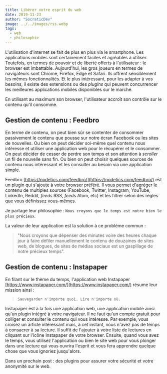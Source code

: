 ```yaml
---
title: Libérer votre esprit du web
date: 2019-11-23
author: "SocraticDev"
image: ../../images/rss.webp
tags:
  - web
  - philosophie
---
```

L'utilisation d'internet se fait de plus en plus via le smartphone.
Les applications mobiles sont certainement faciles et agréables à utiliser.
Toutefois, en termes de pouvoir et de liberté offerts à l'utilisateur : le browser est imbattable.
Aujourd'hui, les gros joueurs en termes de navigateurs sont Chrome, Firefox, Edge et Safari.
Ils offrent sensiblement les mêmes fonctionnalités. Et le plus intéressant, pour les adapter à vos besoins,
il existe des extensions ou des _plugins_ qui peuvent concurrencer les meilleures applications mobiles disponibles sur le marché.

En utilisant au maximum son browser, l'utilisateur accroît son contrôle sur le contenu qu'il consomme.

## Gestion de contenu : Feedbro
En terme de contenu, on peut bien sûr se contenter de consommer passivement le contenu que pousse sur notre écran Facebook ou les sites de nouvelles. Ou bien on peut décider soi-même quel contenu nous intéresse et utiliser une application web pour le récupérer et le consommer.
On peut décider de cesser de perdre son temps et son attention à _scroller_ un fil de nouvelle sans fin.
Ou bien on peut choisir quelques sources de contenu nous intéressant et les consulter au besoin via une application simple.

Feedbro [https://nodetics.com/feedbro/](https://nodetics.com/feedbro/) est un plugin qui s'ajoute à votre browser préféré. Il vous permet d'agréger le contenu de multiples sources (Facebook, Twitter, Instagram, YouTube, LinkedIn, Reddit, _feeds_ RSS, _feeds_ Atom, etc) et les filtrer selon des règles que vous définissez vous-mêmes.

Je partage leur philosophie : ``Nous croyons que le temps est notre bien le plus précieux``.

La valeur de leur application est la solution à ce problème commun : 

> "Nous croyons que dépenser des minutes voire des heures chaque jour à faire défiler manuellement le contenu de douzaines de sites web, de blogues, de sites de médias sociaux est un gaspillage de notre précieux temps".

## Gestion de contenu : Instapaper

En filant sur le thème du temps, l'application web Instapaper [https://www.instapaper.com/](https://www.instapaper.com/) résume leur mission ainsi : 

> ``Sauvegarder n'importe quoi. Lire n'importe où.``

Instapaper est à la fois une application web, une application mobile ainsi qu'un plugin intégré à votre navigateur. Il ne faut qu'un compte gratuit pour colliger et consulter le contenu qui vous intéresse. Par exemple, vous croisez un article intéressant mais, à cet instant, vous n'avez pas de temps à consacrer à sa lecture. Il suffit de l'ajouter à votre liste de lectures en cliquant sur l'icône Instapaper de votre browser. Ensuite, quand vous avez le temps, vous utilisez l'application ou bien le site web pour vous plonger dans une lecture qui vous ouvrira l'esprit et vous fera apprendre quelque chose que vous ignoriez jusqu'alors.

Dans un prochain post : des plugins pour assurer votre sécurité et votre anonymité sur le web.